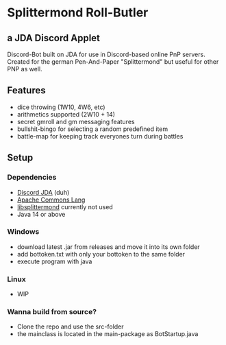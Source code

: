 # Splittermond Roll-Butler
## a JDA Discord Applet
Discord-Bot built on JDA for use in Discord-based online PnP servers. Created for the german Pen-And-Paper "Splittermond" but useful for other PNP as well.

## Features
* dice throwing (1W10, 4W6, etc)
* arithmetics supported (2W10 + 14)
* secret gmroll and gm messaging features
* bullshit-bingo for selecting a random predefined item
* battle-map for keeping track everyones turn during battles

## Setup
### Dependencies
- [Discord JDA](https://github.com/DV8FromTheWorld/JDA.git) (duh)
- [Apache Commons Lang](https://mvnrepository.com/artifact/org.apache.commons/commons-lang3)
- [libsplittermond](https://www.rpgframework.de/index.php/de/entwicklung/libsplittermond/) currently not used
- Java 14 or above

### Windows
- download latest .jar from releases and move it into its own folder
- add bottoken.txt with only your bottoken to the same folder
- execute program with java

### Linux
- WIP

### Wanna build from source?
- Clone the repo and use the src-folder
- the mainclass is located in the main-package as BotStartup.java

